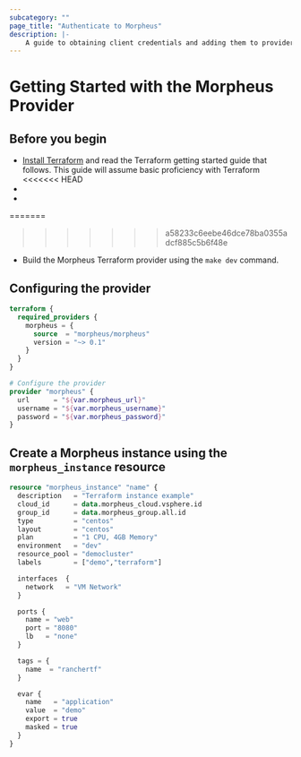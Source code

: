 ```yaml
---
subcategory: ""
page_title: "Authenticate to Morpheus"
description: |-
    A guide to obtaining client credentials and adding them to provider configuration.
---
```


# Getting Started with the Morpheus Provider

## Before you begin

* [Install Terraform](https://www.terraform.io/intro/getting-started/install.html)
and read the Terraform getting started guide that follows. This guide will
assume basic proficiency with Terraform
<<<<<<< HEAD
* 
* 
=======

>>>>>>> a58233c6eebe46dce78ba0355adcf885c5b6f48e
* Build the Morpheus Terraform provider using the `make dev` command. 

## Configuring the provider

```terraform
terraform {
  required_providers {
    morpheus = {
      source  = "morpheus/morpheus"
      version = "~> 0.1"
    }
  }
}

# Configure the provider
provider "morpheus" {
  url      = "${var.morpheus_url}"
  username = "${var.morpheus_username}"
  password = "${var.morpheus_password}"       
}
```

## Create a Morpheus instance using the `morpheus_instance` resource

```terraform
resource "morpheus_instance" "name" {
  description   = "Terraform instance example"
  cloud_id      = data.morpheus_cloud.vsphere.id
  group_id      = data.morpheus_group.all.id
  type          = "centos"
  layout        = "centos"
  plan          = "1 CPU, 4GB Memory"
  environment   = "dev"
  resource_pool = "democluster"
  labels        = ["demo","terraform"]

  interfaces  {
    network   = "VM Network"
  }

  ports {
    name = "web"
    port = "8080"
    lb   = "none"
  }

  tags = {
    name  = "ranchertf"
  }

  evar {
    name   = "application"
    value  = "demo"
    export = true
    masked = true
  }
}
```